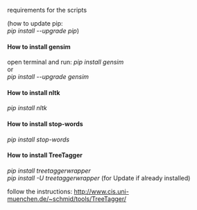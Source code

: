 requirements for the scripts

(how to update pip:   
*pip install --upgrade pip*)

#### How to install gensim

open terminal and run: 
*pip install gensim*   
or   
*pip install --upgrade gensim*

#### How to install nltk
*pip install nltk*


#### How to install stop-words
*pip install stop-words*

#### How to install TreeTagger
*pip install treetaggerwrapper*   
*pip install -U treetaggerwrapper*  (for Update if already installed)

follow the instructions:
http://www.cis.uni-muenchen.de/~schmid/tools/TreeTagger/
